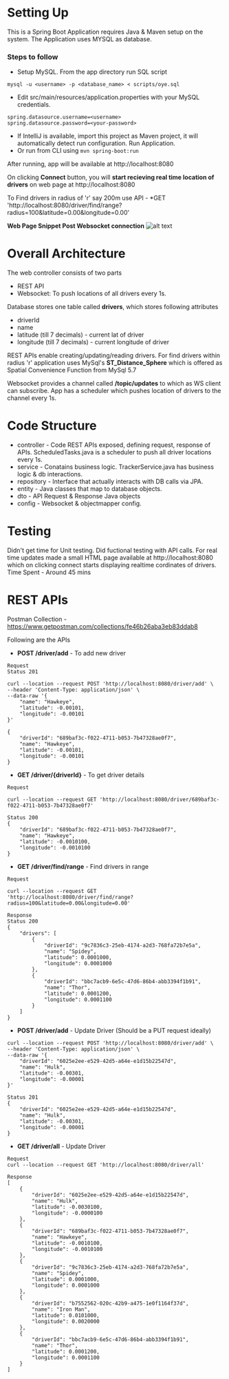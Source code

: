 # Setting Up
This is a Spring Boot Application requires Java & Maven setup on the system.
The Application uses MYSQL as database.

### Steps to follow
- Setup MySQL. From the app directory run SQL script
```
mysql -u <username> -p <database_name> < scripts/oye.sql
```

- Edit src/main/resources/application.properties  with your MySQL credentials.
```
spring.datasource.username=<username>
spring.datasource.password=<your-password>
```
- If IntelliJ is available, import this project as Maven project, it will automatically detect run configuration. Run Application.
- Or run from CLI using ```mvn spring-boot:run``` 

After running, app will be available at http://localhost:8080

On clicking **Connect** button, you will **start recieving real time location of drivers** on web page at  http://localhost:8080

To Find drivers in radius of 'r' say 200m use API -
*GET 'http://localhost:8080/driver/find/range?radius=100&latitude=0.00&longitude=0.00'

**Web Page Snippet Post Websocket connection**
![alt text](https://res.cloudinary.com/camtroop/image/upload/v1608699716/Screenshot_2020-12-23_at_10.30.42_AM_lqta9m.png)

# Overall Architecture
The web controller consists of two parts
- REST API 
- Websocket: To push locations of all drivers every 1s.

Database stores one table called  **drivers**, which stores following attributes
* driverId
* name
* latitude (till 7 decimals) - current lat of driver
* longitude (till 7 decimals) - current longitude of driver

REST APIs enable creating/updating/reading drivers.
For find drivers within radius 'r' application uses MySql's  **ST_Distance_Sphere** which is offered as Spatial Convenience Function from MySql 5.7

Websocket provides a channel called  **/topic/updates** to which as WS client can subscribe. App has a scheduler which pushes 
location of drivers to the channel every 1s.


# Code Structure
* controller - Code REST APIs exposed, defining request, response of APIs. ScheduledTasks.java is a scheduler to push all driver locations every 1s.
* service - Conatains business logic. TrackerService.java has business logic & db interactions.
* repository - Interface that actually interacts with DB calls via JPA.
* entity - Java classes that map to database objects.
* dto - API Request & Response Java objects
* config - Websocket & objectmapper config.

# Testing
Didn't get time for Unit testing. Did fuctional testing with API calls.
For real time updates made a small HTML page available at http://localhost:8080 which on clicking connect starts displaying realtime cordinates of drivers.
Time Spent - Around 45 mins

# REST APIs
Postman Collection - https://www.getpostman.com/collections/fe46b26aba3eb83ddab8

Following are the APIs

* **POST /driver/add**  - To add new driver
```
Request
Status 201

curl --location --request POST 'http://localhost:8080/driver/add' \
--header 'Content-Type: application/json' \
--data-raw '{
    "name": "Hawkeye",
    "latitude": -0.00101,
    "longitude": -0.00101
}'
```

```
{
    "driverId": "689baf3c-f022-4711-b053-7b47328ae0f7",
    "name": "Hawkeye",
    "latitude": -0.00101,
    "longitude": -0.00101
}
```
* **GET /driver/{driverId}** - To get driver details
```
Request

curl --location --request GET 'http://localhost:8080/driver/689baf3c-f022-4711-b053-7b47328ae0f7'
```
```
Status 200
{
    "driverId": "689baf3c-f022-4711-b053-7b47328ae0f7",
    "name": "Hawkeye",
    "latitude": -0.0010100,
    "longitude": -0.0010100
}
```
* **GET /driver/find/range** - Find drivers in range

```
Request

curl --location --request GET 'http://localhost:8080/driver/find/range?radius=100&latitude=0.00&longitude=0.00'
```

```
Response
Status 200
{
    "drivers": [
        {
            "driverId": "9c7836c3-25eb-4174-a2d3-768fa72b7e5a",
            "name": "Spidey",
            "latitude": 0.0001000,
            "longitude": 0.0001000
        },
        {
            "driverId": "bbc7acb9-6e5c-47d6-86b4-abb3394f1b91",
            "name": "Thor",
            "latitude": 0.0001200,
            "longitude": 0.0001100
        }
    ]
}
```

* **POST /driver/add** - Update Driver (Should be a PUT request ideally)
```
curl --location --request POST 'http://localhost:8080/driver/add' \
--header 'Content-Type: application/json' \
--data-raw '{
    "driverId": "6025e2ee-e529-42d5-a64e-e1d15b22547d",
    "name": "Hulk",
    "latitude": -0.00301,
    "longitude": -0.00001
}'
```

```
Status 201
{
    "driverId": "6025e2ee-e529-42d5-a64e-e1d15b22547d",
    "name": "Hulk",
    "latitude": -0.00301,
    "longitude": -0.00001
}
```

* **GET /driver/all** - Update Driver

```
Request
curl --location --request GET 'http://localhost:8080/driver/all'
```
```
Response
[
    {
        "driverId": "6025e2ee-e529-42d5-a64e-e1d15b22547d",
        "name": "Hulk",
        "latitude": -0.0030100,
        "longitude": -0.0000100
    },
    {
        "driverId": "689baf3c-f022-4711-b053-7b47328ae0f7",
        "name": "Hawkeye",
        "latitude": -0.0010100,
        "longitude": -0.0010100
    },
    {
        "driverId": "9c7836c3-25eb-4174-a2d3-768fa72b7e5a",
        "name": "Spidey",
        "latitude": 0.0001000,
        "longitude": 0.0001000
    },
    {
        "driverId": "b7552562-020c-42b9-a475-1e0f1164f37d",
        "name": "Iron Man",
        "latitude": 0.0101000,
        "longitude": 0.0020000
    },
    {
        "driverId": "bbc7acb9-6e5c-47d6-86b4-abb3394f1b91",
        "name": "Thor",
        "latitude": 0.0001200,
        "longitude": 0.0001100
    }
]
```
